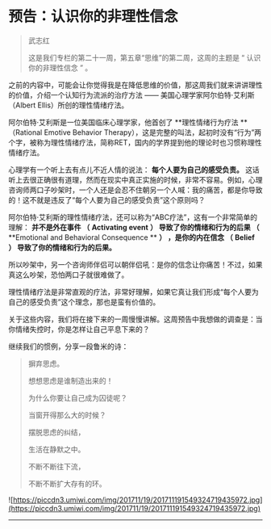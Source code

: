 # 预告：认识你的非理性信念

> 武志红
> 
> 这是我们专栏的第二十一周，第五章“思维”的第二周，这周的主题是 “ 认识你的非理性信念 ” 。

之前的内容中，可能会让你觉得我是在降低思维的价值，那这周我们就来讲讲理性的价值，介绍一个认知行为流派的治疗方法 —— 美国心理学家阿尔伯特·艾利斯（Albert Ellis）所创的理性情绪疗法。

阿尔伯特·艾利斯是一位美国临床心理学家，他首创了 **理性情绪行为疗法 ** （Rational Emotive Behavior Therapy），这是完整的叫法，起初时没有“行为”两个字，被称为理性情绪疗法，简称RET，国内的学界提到他的理论时也习惯称理性情绪疗法。

心理学有一个听上去有点儿不近人情的说法： **每个人要为自己的感受负责。** 这话听上去很正确很有道理，然而在现实中真正实施的时候，非常不容易。例如，心理咨询师两口子吵架时，一个人还是会忍不住朝另一个人喊：我的痛苦，都是你导致的！这不就是违反了“每个人要为自己的感受负责”这个原则吗？

阿尔伯特·艾利斯的理性情绪疗法，还可以称为“ABC疗法”，这有一个非常简单的理解： **并不是外在事件 （**  **Activating event**  **） 导致了你的情绪和行为的后果 （**  **Emotional and Behavioral Consequence **  **） ，是你的内在信念 （**  **Belief**  **） 导致了你的情绪和行为的后果。**

所以吵架中，另一个咨询师伴侣可以朝伴侣吼：是你的信念让你痛苦！不过，如果真这么吵架，恐怕两口子就很难做了。

理性情绪疗法是非常直观的疗法，非常好理解，如果它真让我们形成“每个人要为自己的感受负责”这个理念，那也是蛮有价值的。

关于这些内容，我们将在接下来的一周慢慢讲解。这周预告中我想做的调查是：当你情绪失控时，你是怎样让自己平息下来的？

继续我们的惯例，分享一段鲁米的诗：

> 摒弃思虑。
> 
> 想想思虑是谁制造出来的！
> 
> 为什么你要让自己成为囚徒呢？
> 
> 当窗开得那么大的时候？
> 
> 摆脱思虑的纠结，
> 
> 生活在静默之中。
> 
> 不断不断往下流，
> 
> 不断不断扩大存有的环。

![https://piccdn3.umiwi.com/img/201711/19/201711191549324719435972.jpg](https://piccdn3.umiwi.com/img/201711/19/201711191549324719435972.jpg)

---
